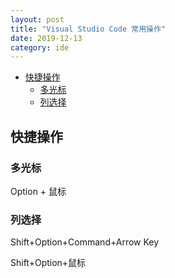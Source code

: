 ```yaml
---
layout: post
title: "Visual Studio Code 常用操作"
date: 2019-12-13
category: ide
---
```

<!-- TOC -->

- [快捷操作](#快捷操作)
    - [多光标](#多光标)
    - [列选择](#列选择)

<!-- /TOC -->

## 快捷操作

### 多光标

Option + 鼠标

### 列选择

Shift+Option+Command+Arrow Key

Shift+Option+鼠标